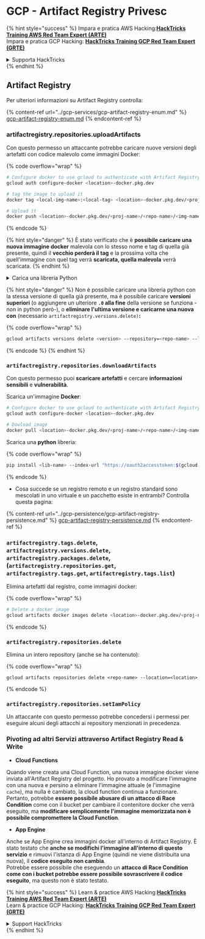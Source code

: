 # GCP - Artifact Registry Privesc

{% hint style="success" %}
Impara e pratica AWS Hacking:<img src="../../../.gitbook/assets/image (1) (1) (1) (1).png" alt="" data-size="line">[**HackTricks Training AWS Red Team Expert (ARTE)**](https://training.hacktricks.xyz/courses/arte)<img src="../../../.gitbook/assets/image (1) (1) (1) (1).png" alt="" data-size="line">\
Impara e pratica GCP Hacking: <img src="../../../.gitbook/assets/image (2) (1).png" alt="" data-size="line">[**HackTricks Training GCP Red Team Expert (GRTE)**<img src="../../../.gitbook/assets/image (2) (1).png" alt="" data-size="line">](https://training.hacktricks.xyz/courses/grte)

<details>

<summary>Supporta HackTricks</summary>

* Controlla i [**piani di abbonamento**](https://github.com/sponsors/carlospolop)!
* **Unisciti al** 💬 [**gruppo Discord**](https://discord.gg/hRep4RUj7f) o al [**gruppo telegram**](https://t.me/peass) o **seguici** su **Twitter** 🐦 [**@hacktricks\_live**](https://twitter.com/hacktricks_live)**.**
* **Condividi trucchi di hacking inviando PR ai** [**HackTricks**](https://github.com/carlospolop/hacktricks) e [**HackTricks Cloud**](https://github.com/carlospolop/hacktricks-cloud) repos su github.

</details>
{% endhint %}

## Artifact Registry

Per ulteriori informazioni su Artifact Registry controlla:

{% content-ref url="../gcp-services/gcp-artifact-registry-enum.md" %}
[gcp-artifact-registry-enum.md](../gcp-services/gcp-artifact-registry-enum.md)
{% endcontent-ref %}

### artifactregistry.repositories.uploadArtifacts

Con questo permesso un attaccante potrebbe caricare nuove versioni degli artefatti con codice malevolo come immagini Docker:

{% code overflow="wrap" %}
```bash
# Configure docker to use gcloud to authenticate with Artifact Registry
gcloud auth configure-docker <location>-docker.pkg.dev

# tag the image to upload it
docker tag <local-img-name>:<local-tag> <location>-docker.pkg.dev/<proj-name>/<repo-name>/<img-name>:<tag>

# Upload it
docker push <location>-docker.pkg.dev/<proj-name>/<repo-name>/<img-name>:<tag>
```
{% endcode %}

{% hint style="danger" %}
È stato verificato che è **possibile caricare una nuova immagine docker** malevola con lo stesso nome e tag di quella già presente, quindi il **vecchio perderà il tag** e la prossima volta che quell'immagine con quel tag verrà **scaricata, quella malevola** verrà scaricata.
{% endhint %}

<details>

<summary>Carica una libreria Python</summary>

**Inizia creando la libreria da caricare** (se puoi scaricare l'ultima versione dal registro puoi evitare questo passaggio):

1.  **Imposta la struttura del tuo progetto**:

* Crea una nuova directory per la tua libreria, ad esempio, `hello_world_library`.
* All'interno di questa directory, crea un'altra directory con il nome del tuo pacchetto, ad esempio, `hello_world`.
* All'interno della directory del tuo pacchetto, crea un file `__init__.py`. Questo file può essere vuoto o può contenere inizializzazioni per il tuo pacchetto.

```bash
mkdir hello_world_library
cd hello_world_library
mkdir hello_world
touch hello_world/__init__.py
```
2.  **Scrivi il codice della tua libreria**:

* All'interno della directory `hello_world`, crea un nuovo file Python per il tuo modulo, ad esempio, `greet.py`.
* Scrivi la tua funzione "Hello, World!":

```python
# hello_world/greet.py
def say_hello():
return "Hello, World!"
```
3.  **Crea un file `setup.py`**:

* Nella radice della tua directory `hello_world_library`, crea un file `setup.py`.
* Questo file contiene metadati sulla tua libreria e dice a Python come installarla.

```python
# setup.py
from setuptools import setup, find_packages

setup(
name='hello_world',
version='0.1',
packages=find_packages(),
install_requires=[
# Qualsiasi dipendenza di cui ha bisogno la tua libreria
],
)
```

**Ora, carichiamo la libreria:**

1.  **Costruisci il tuo pacchetto**:

* Dalla radice della tua directory `hello_world_library`, esegui:

```sh
python3 setup.py sdist bdist_wheel
```
2. **Configura l'autenticazione per twine** (utilizzato per caricare il tuo pacchetto):
* Assicurati di avere `twine` installato (`pip install twine`).
* Usa `gcloud` per configurare le credenziali:

{% code overflow="wrap" %}
````
```sh
twine upload --username 'oauth2accesstoken' --password "$(gcloud auth print-access-token)" --repository-url https://<location>-python.pkg.dev/<project-id>/<repo-name>/ dist/*
```
````
{% endcode %}

3. **Pulisci la build**
```bash
rm -rf dist build hello_world.egg-info
```
</details>

{% hint style="danger" %}
Non è possibile caricare una libreria python con la stessa versione di quella già presente, ma è possibile caricare **versioni superiori** (o aggiungere un ulteriore **`.0` alla fine** della versione se funziona -non in python però-), o **eliminare l'ultima versione e caricarne una nuova con** (necessario `artifactregistry.versions.delete)`**:**

{% code overflow="wrap" %}
```sh
gcloud artifacts versions delete <version> --repository=<repo-name> --location=<location> --package=<lib-name>
```
{% endcode %}
{% endhint %}

### `artifactregistry.repositories.downloadArtifacts`

Con questo permesso puoi **scaricare artefatti** e cercare **informazioni sensibili** e **vulnerabilità**.

Scarica un'immagine **Docker**:
```sh
# Configure docker to use gcloud to authenticate with Artifact Registry
gcloud auth configure-docker <location>-docker.pkg.dev

# Dowload image
docker pull <location>-docker.pkg.dev/<proj-name>/<repo-name>/<img-name>:<tag>
```
Scarica una **python** libreria:

{% code overflow="wrap" %}
```bash
pip install <lib-name> --index-url "https://oauth2accesstoken:$(gcloud auth print-access-token)@<location>-python.pkg.dev/<project-id>/<repo-name>/simple/" --trusted-host <location>-python.pkg.dev --no-cache-dir
```
{% endcode %}

* Cosa succede se un registro remoto e un registro standard sono mescolati in uno virtuale e un pacchetto esiste in entrambi? Controlla questa pagina:

{% content-ref url="../gcp-persistence/gcp-artifact-registry-persistence.md" %}
[gcp-artifact-registry-persistence.md](../gcp-persistence/gcp-artifact-registry-persistence.md)
{% endcontent-ref %}

### `artifactregistry.tags.delete`, `artifactregistry.versions.delete`, `artifactregistry.packages.delete`, (`artifactregistry.repositories.get`, `artifactregistry.tags.get`, `artifactregistry.tags.list`)

Elimina artefatti dal registro, come immagini docker:

{% code overflow="wrap" %}
```bash
# Delete a docker image
gcloud artifacts docker images delete <location>-docker.pkg.dev/<proj-name>/<repo-name>/<img-name>:<tag>
```
{% endcode %}

### `artifactregistry.repositories.delete`

Elimina un intero repository (anche se ha contenuto):

{% code overflow="wrap" %}
```
gcloud artifacts repositories delete <repo-name> --location=<location>
```
{% endcode %}

### `artifactregistry.repositories.setIamPolicy`

Un attaccante con questo permesso potrebbe concedersi i permessi per eseguire alcuni degli attacchi ai repository menzionati in precedenza.

### Pivoting ad altri Servizi attraverso Artifact Registry Read & Write

* **Cloud Functions**

Quando viene creata una Cloud Function, una nuova immagine docker viene inviata all'Artifact Registry del progetto. Ho provato a modificare l'immagine con una nuova e persino a eliminare l'immagine attuale (e l'immagine `cache`), ma nulla è cambiato, la cloud function continua a funzionare. Pertanto, potrebbe **essere possibile abusare di un attacco di Race Condition** come con il bucket per cambiare il contenitore docker che verrà eseguito, ma **modificare semplicemente l'immagine memorizzata non è possibile compromettere la Cloud Function**.

* **App Engine**

Anche se App Engine crea immagini docker all'interno di Artifact Registry. È stato testato che **anche se modifichi l'immagine all'interno di questo servizio** e rimuovi l'istanza di App Engine (quindi ne viene distribuita una nuova), il **codice eseguito non cambia**.\
Potrebbe essere possibile che eseguendo un **attacco di Race Condition come con i bucket potrebbe essere possibile sovrascrivere il codice eseguito**, ma questo non è stato testato.

{% hint style="success" %}
Learn & practice AWS Hacking:<img src="../../../.gitbook/assets/image (1) (1) (1) (1).png" alt="" data-size="line">[**HackTricks Training AWS Red Team Expert (ARTE)**](https://training.hacktricks.xyz/courses/arte)<img src="../../../.gitbook/assets/image (1) (1) (1) (1).png" alt="" data-size="line">\
Learn & practice GCP Hacking: <img src="../../../.gitbook/assets/image (2) (1).png" alt="" data-size="line">[**HackTricks Training GCP Red Team Expert (GRTE)**<img src="../../../.gitbook/assets/image (2) (1).png" alt="" data-size="line">](https://training.hacktricks.xyz/courses/grte)

<details>

<summary>Support HackTricks</summary>

* Check the [**subscription plans**](https://github.com/sponsors/carlospolop)!
* **Join the** 💬 [**Discord group**](https://discord.gg/hRep4RUj7f) or the [**telegram group**](https://t.me/peass) or **follow** us on **Twitter** 🐦 [**@hacktricks\_live**](https://twitter.com/hacktricks_live)**.**
* **Share hacking tricks by submitting PRs to the** [**HackTricks**](https://github.com/carlospolop/hacktricks) and [**HackTricks Cloud**](https://github.com/carlospolop/hacktricks-cloud) github repos.

</details>
{% endhint %}

